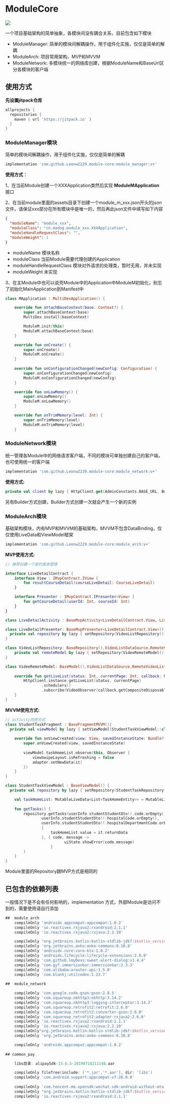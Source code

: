 

# ModuleCore

[![](https://jitpack.io/v/Leonw2229/module-core.svg)](https://jitpack.io/#Leonw2229/module-core)



一个项目基础架构的简单抽象，各模块间没有耦合关系，目前包含如下模块

- ModuleManager: 简单的模块间解耦操作，用于组件化实施，仅仅是简单的解耦
- ModuleArch: 项目常用架构，MVP和MVVM
- ModuleNetwork: 多模块统一的网络库创建，根据ModuleName和BaseUrl区分各模块的客户端



## 使用方式

**先设置jitpack仓库**

```gradle
allprojects {
  repositories {
    maven { url 'https://jitpack.io' }
  }
}
```



### ModuleManager模块

简单的模块间解耦操作，用于组件化实施，仅仅是简单的解耦

```groovy
implementation 'com.github.Leonw2229.module-core:module_manager:v+'
```

**使用方式**：

1、在当前Module创建一个XXXApplication类然后实现 **ModuleMApplication** 接口

2、在当前module里面的assets目录下创建一个module_m_xxx.json开头的json文件，请保证xxx部分在所有模块中是唯一的，然后再此json文件中填写如下内容

```json
{
  "moduleName": "module_xxx",
  "moduleClass": "cn.madog.module_xxx.XXXApplication",
  "moduleHandleRequestClass": "",
  "moduleWeight": 1
}
```
- moduleName 模块名称
- moduleClass 当前Module需要代理创建的Application
- moduleHandleRequestClass 模块对外请求的处理类，暂时无用，并未实现
- moduleWeight 未实现


3、在主Module中也可以说壳Module中的Application中ModuleM初始化，别忘了初始化MainApplication到Manifest中

```kotlin
class MApplication : MultiDexApplication() {

    override fun attachBaseContext(base: Context?) {
        super.attachBaseContext(base)
        MultiDex.install(baseContext)

        ModuleM.init(this)
        ModuleM.attachBaseContext(base)
    }

    override fun onCreate() {
        super.onCreate()
        ModuleM.onCreate()
    }
  
    override fun onConfigurationChanged(newConfig: Configuration) {
        super.onConfigurationChanged(newConfig)
        ModuleM.onConfigurationChanged(newConfig)
    }

    override fun onLowMemory() {
        super.onLowMemory()
        ModuleM.onLowMemory()
    }

    override fun onTrimMemory(level: Int) {
        super.onTrimMemory(level)
        ModuleM.onTrimMemory(level)
    }
```



### ModuleNetwork模块

统一管理各Module中的网络请求客户端，不同的模块可单独创建自己的客户端，也可使用统一的客户端

```groovy
implementation 'com.github.Leonw2229.module-core:module_network:v+'
```

**使用方式:**

```kotlin
private val client by lazy { HttpClient.get(AdminConstants.BASE_URL, BuildConfig.DEBUG,"admin") } // 有默认参数，最后个参数是当前Module的名称，根据当前Module的名称会创建出一个新的客户端，如果已经有当前ModuleName的客户端了则共用此实例
```

另有Builder方式创建，Builder方式创建一次就会产生一个新的实例



### ModuleArch模块

基础架构模块，内有MVP和MVVM的基础架构，MVVM不包含DataBinding，仅仅使用LiveData和ViewModel框架

```groovy
implementation 'com.github.Leonw2229.module-core:module_arch:v+'
```

**MVP使用方式:**

```kotlin
// 推荐创建一个契约类来管理

interface LiveDetailContract {
    interface View : IMvpContract.IView {
        fun resultCourseDetail(courseLiveDetail: CourseLiveDetail)
    }

    interface Presenter : IMvpContract.IPresenter<View> {
        fun getCourseDetail(userId: Int, courseId: Int)
    }
}

class LiveDetailActivity : BaseMvpActivity<LiveDetailContract.View, LiveDetailContract.Presenter>(), LiveDetailContract.View{}

class LiveDetailPresenter: BaseMvpPresenter<LiveDetailContract.View>(),LiveDetailContract.Presenter{
  private val repository by lazy { setRepository(VideoListRepository()) }
}

class VideoListRepository: BaseRepository(),VideoListDataSource.RemoteVideoListDataSource{
    private val remoteModel by lazy { setRepository(VideoRemoteModel()) }
}

class VideoRemoteModel: BaseModel(),VideoListDataSource.RemoteVideoListDataSource{
  
    override fun getLiveList(status: Int, currentPage: Int, callback: MCallback<LiveListResult>) {
        HttpClient.instance.getLiveList(status, currentPage)
                .schedulers()
                .subscribe(VideoObserver(callback,getCompositeDisposable()))
    }
}
```



**MVVM使用方式:**

```kotlin
// activity同样方式
class StudentTaskFragment : BaseFragmentMVVM(){
  private val viewModel by lazy { setViewModel(StudentTaskViewModel::class.java) }
  
    override fun onViewCreated(view: View, savedInstanceState: Bundle?) {
        super.onViewCreated(view, savedInstanceState)
      
        viewModel.taskHomeList.observe(this, Observer {
            viewSwipeLayout.isRefreshing = false
            adapter.setNewData(it)
        })
    }
} 

class StudentTaskViewModel : BaseViewModel() {
  private val repository by lazy { setRepository(StudentTaskRepository()) }

    val taskHomeList: MutableLiveData<List<TaskHomeEntity>> = MutableLiveData()
  
    fun getTasks() {
        repository.getTasks(userInfo.studentStudentDto!!.code.orEmpty(),
                userInfo.studentStudentDto!!.hospitalCode.orEmpty(),
                userInfo.studentStudentDto!!.hospitalDepartmentCode.orEmpty(),
                {
                    taskHomeList.value = it.returnData
                }, { code, message ->
            			  uiState.showError(code,message)
        		    }
        )
    }
}
```

Module里面的Repository跟MVP方式是相同的



## 已包含的依赖列表

一般情况下是不会有任何影响的，implementation 方式，外部Module是访问不到的，需要使用请自行添加

```gradle
##  module_arch
    compileOnly 'androidx.appcompat:appcompat:1.0.2'
    compileOnly 'io.reactivex.rxjava2:rxandroid:2.1.1'
    compileOnly 'io.reactivex.rxjava2:rxjava:2.2.10'

    compileOnly "org.jetbrains.kotlin:kotlin-stdlib-jdk7:$kotlin_version"
    compileOnly 'org.jetbrains.anko:anko-commons:0.10.8'
    compileOnly 'androidx.core:core-ktx:1.0.2'
    compileOnly 'androidx.lifecycle:lifecycle-extensions:2.0.0'
    compileOnly 'com.github.lmyDevs:sweet-alert-dialog:v1.4.4'
    compileOnly 'com.gyf.immersionbar:immersionbar:2.3.3'
    compileOnly 'com.alibaba:arouter-api:1.5.0'
    compileOnly 'com.blankj:utilcodex:1.23.7'
    
##  module_network

    compileOnly 'com.google.code.gson:gson:2.8.5'
    compileOnly 'com.squareup.okhttp3:okhttp:3.14.2'
    compileOnly 'com.squareup.okhttp3:logging-interceptor:3.14.2'
    compileOnly 'com.squareup.retrofit2:retrofit:2.6.0'
    compileOnly 'com.squareup.retrofit2:converter-gson:2.6.0'
    compileOnly 'com.squareup.retrofit2:adapter-rxjava2:2.6.0'
    compileOnly 'io.reactivex.rxjava2:rxandroid:2.1.1'
    compileOnly 'io.reactivex.rxjava2:rxjava:2.2.10'
    compileOnly"org.jetbrains.kotlin:kotlin-stdlib-jdk7:$kotlin_version"
    compileOnly 'org.jetbrains.anko:anko-commons:0.10.8'

    compileOnly 'androidx.appcompat:appcompat:1.0.2'
    
## common_pay

    libs目录: alipaySdk-15.6.5-20190718211148.aar

    compileOnly fileTree(include: ['*.jar','*.aar'], dir: 'libs')
    compileOnly 'com.android.support:appcompat-v7:28.0.0'
    
    compileOnly 'com.tencent.mm.opensdk:wechat-sdk-android-without-mta:5.4.3'
    compileOnly "org.jetbrains.kotlin:kotlin-stdlib-jdk7:$kotlin_version"
    compileOnly 'io.reactivex.rxjava2:rxandroid:2.1.1'
    
```



